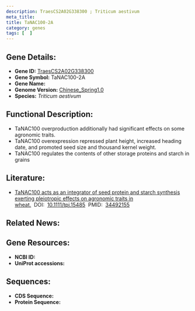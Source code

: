 ```yaml
---
description: TraesCS2A02G338300 ; Triticum aestivum
meta_title:
title: TaNAC100-2A
category: genes
tags: [  ]
---
```


## Gene Details:
- **Gene ID:**	[TraesCS2A02G338300](https://www.maizegdb.org/gene_center/gene/TraesCS2A02G338300)
- **Gene Symbol:** TaNAC100-2A
- **Gene Name:** 
- **Genome Version:** [Chinese_Spring1.0](https://www.maizegdb.org/genome/assembly/Chinese_Spring1.0)
- **Species:** *Triticum aestivum*

## Functional Description:
   - TaNAC100 overproduction additionally had significant effects on some agronomic traits.
   - TaNAC100 overexpression repressed plant height, increased heading date, and promoted seed size and thousand kernel weight. 
   - TaNAC100 regulates the contents of other storage proteins and starch in grains

## Literature:
   - [TaNAC100 acts as an integrator of seed protein and starch synthesis exerting pleiotropic effects on agronomic traits in wheat.]( https://onlinelibrary.wiley.com/doi/10.1111/tpj.15485)&nbsp;&nbsp;DOI:&nbsp;&nbsp;[10.1111/tpj.15485](https://onlinelibrary.wiley.com/doi/10.1111/tpj.15485)&nbsp;&nbsp;PMID:&nbsp;&nbsp;[34492155](https://pubmed.ncbi.nlm.nih.gov/34492155/)

## Related News:

## Gene Resources:
- **NCBI ID:** [](https://www.ncbi.nlm.nih.gov/gene/?term=)
- **UniProt accessions:** [](https://www.uniprot.org/uniprotkb//entry)

## Sequences:
- **CDS Sequence:**
- **Protein Sequence:**
